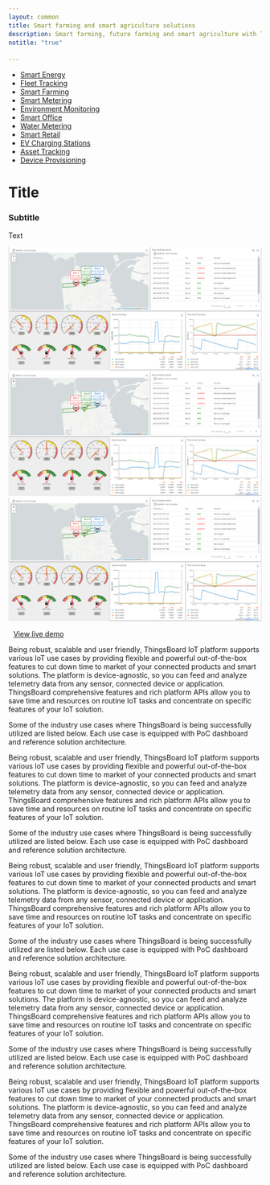 ```yaml
---
layout: common
title: Smart farming and smart agriculture solutions
description: Smart farming, future farming and smart agriculture with ThingsBoard IoT Platform
notitle: "true"

---
```

<nav class="usecase-nav">
    <div class="crop-nav">
        <ul>
            <li>
                <a href="/smart-energy/">Smart Energy</a>
            </li>
            <li>
                <a href="/fleet-tracking/">Fleet Tracking</a>
            </li>
            <li>
                <a href="/smart-farming/" class="active">Smart Farming</a>
            </li>
            <li>
                <a href="/smart-metering/">Smart Metering</a>
            </li>
            <li>
                <a href="/">Environment Monitoring</a>
            </li>
            <li>
                <a href="/">Smart Office</a>
            </li>
            <li>
                <a href="/">Water Metering</a>
            </li>
            <li>
                <a href="/">Smart Retail</a>
            </li>
            <li>
                <a href="/">EV Charging Stations</a>
            </li>
            <li>
                <a href="/">Asset Tracking</a>
            </li>
            <li>
                <a href="/">Device Provisioning</a>
            </li>
        </ul>
    </div>
</nav>

<h1 class="mainTitle-tSpace">Title</h1>

<h3>Subtitle</h3>
<p>Text</p>

<div class="owl-carousel owl-theme" id="slider">
    <div class="slide">
        <img class="item-image" src="/images/fleet-tracking.png" />
    </div>
    <div class="slide">
        <img class="item-image" src="/images/fleet-tracking.png" />
    </div>
    <div class="slide">
        <img class="item-image" src="/images/fleet-tracking.png" />
    </div>
</div>

<a style="margin: 10px;" href="#" class="button">View live demo</a>


Being robust, scalable and user friendly, ThingsBoard IoT platform supports various IoT use cases by providing flexible and powerful out-of-the-box features to cut down time to market of your connected products and smart solutions. The platform is device-agnostic, so you can feed and analyze telemetry data from any sensor, connected device or application. ThingsBoard comprehensive features and rich platform APIs allow you to save time and resources on routine IoT tasks and concentrate on specific features of your IoT solution.

Some of the industry use cases where ThingsBoard is being successfully utilized are listed below. Each use case is equipped with PoC dashboard and reference solution architecture.

Being robust, scalable and user friendly, ThingsBoard IoT platform supports various IoT use cases by providing flexible and powerful out-of-the-box features to cut down time to market of your connected products and smart solutions. The platform is device-agnostic, so you can feed and analyze telemetry data from any sensor, connected device or application. ThingsBoard comprehensive features and rich platform APIs allow you to save time and resources on routine IoT tasks and concentrate on specific features of your IoT solution.

Some of the industry use cases where ThingsBoard is being successfully utilized are listed below. Each use case is equipped with PoC dashboard and reference solution architecture.

Being robust, scalable and user friendly, ThingsBoard IoT platform supports various IoT use cases by providing flexible and powerful out-of-the-box features to cut down time to market of your connected products and smart solutions. The platform is device-agnostic, so you can feed and analyze telemetry data from any sensor, connected device or application. ThingsBoard comprehensive features and rich platform APIs allow you to save time and resources on routine IoT tasks and concentrate on specific features of your IoT solution.

Some of the industry use cases where ThingsBoard is being successfully utilized are listed below. Each use case is equipped with PoC dashboard and reference solution architecture.

Being robust, scalable and user friendly, ThingsBoard IoT platform supports various IoT use cases by providing flexible and powerful out-of-the-box features to cut down time to market of your connected products and smart solutions. The platform is device-agnostic, so you can feed and analyze telemetry data from any sensor, connected device or application. ThingsBoard comprehensive features and rich platform APIs allow you to save time and resources on routine IoT tasks and concentrate on specific features of your IoT solution.

Some of the industry use cases where ThingsBoard is being successfully utilized are listed below. Each use case is equipped with PoC dashboard and reference solution architecture.

Being robust, scalable and user friendly, ThingsBoard IoT platform supports various IoT use cases by providing flexible and powerful out-of-the-box features to cut down time to market of your connected products and smart solutions. The platform is device-agnostic, so you can feed and analyze telemetry data from any sensor, connected device or application. ThingsBoard comprehensive features and rich platform APIs allow you to save time and resources on routine IoT tasks and concentrate on specific features of your IoT solution.

Some of the industry use cases where ThingsBoard is being successfully utilized are listed below. Each use case is equipped with PoC dashboard and reference solution architecture.
